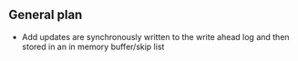 ## General plan

* Add updates are synchronously written to the write ahead log and then stored in an in memory buffer/skip list
